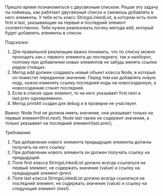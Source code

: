 
Пришло время познакомиться с двусвязным списком. Решая эту задачу ты поймешь, как работает двусвязный
список и сможешь добавлять в него
элементы. У тебя есть класс StringsLinkedList, в котором есть поля first и last, указывающие на первый и
последний элемент соответственно.
Тебе нужно реализовать логику метода add, который будет добавлять элементы в список.

Подсказки:
1. Для правильной реализации важно понимать, что по списку можно проходить
как с первого элемента до последнего, так и наоборот, поэтому при добавлении новых элементов
не забудь менять ссылки рядом стоящих.
2. Метод add должен создавать новый объект класса Node, в который он поместит переданное значение. Перед тем как
добавлять новую ноду, нужно изменить ссылку последней ноды
на новосозданную, а новосозданная станет последней.
3. Если в списке один элемент, то на него указывает first.next и last.prev одновременно.
4. Метод printAll создан для debug и в проверке не участвует.

Важно:
Node first не должна иметь значение, она указывает только на первый элемент(first.next);
Node last также не содержит значения, а только указывает на последний элемент(last.prev);


Требования:
1.	При добавлении нового элемента предыдущие элементы должны получать на него ссылку.
2.	При добавлении нового элемента он должен получать ссылку на предыдущий.
3.	Поле first класса StringsLinkedList должно всегда ссылаться на первый элемент, не содержать значение (value) и ссылку на предыдущий элемент (prev).
4.	Поле last класса StringsLinkedList должно всегда ссылаться на последний элемент, не содержать значение (value) и ссылку на следующий элемент (next).


